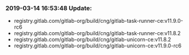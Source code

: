 ### 2019-03-14 16:53:48 Update:

- registry.gitlab.com/gitlab-org/build/cng/gitlab-task-runner-ce:v11.9.0-rc6
- registry.gitlab.com/gitlab-org/build/cng/gitlab-task-runner-ce:v11.8.2
- registry.gitlab.com/gitlab-org/build/cng/gitlab-unicorn-ce:v11.8.2
- registry.gitlab.com/gitlab-org/build/cng/gitlab-unicorn-ce:v11.9.0-rc6
